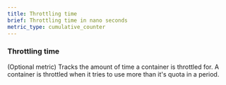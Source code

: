 ```yaml
---
title: Throttling time
brief: Throttling time in nano seconds
metric_type: cumulative_counter
---
```

### Throttling time

(Optional metric) Tracks the amount of time a container is throttled for. A container is throttled when it tries to use more than it's quota in a period.
